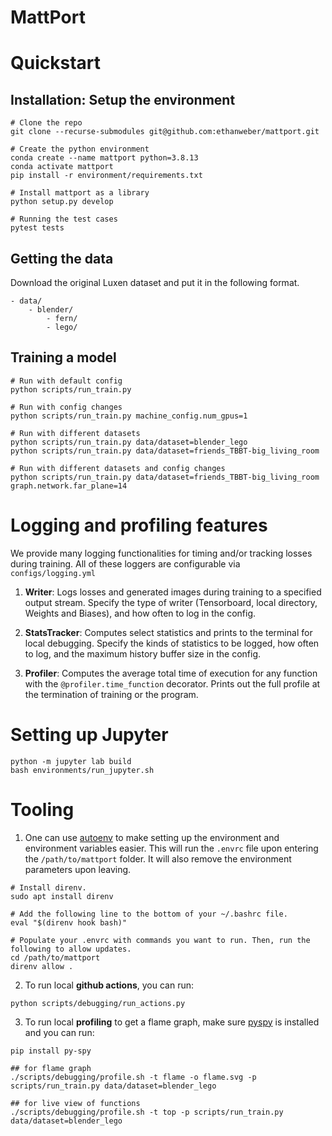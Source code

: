 # MattPort

# Quickstart

## Installation: Setup the environment

```
# Clone the repo
git clone --recurse-submodules git@github.com:ethanweber/mattport.git

# Create the python environment
conda create --name mattport python=3.8.13
conda activate mattport
pip install -r environment/requirements.txt

# Install mattport as a library
python setup.py develop

# Running the test cases
pytest tests
```

## Getting the data

Download the original Luxen dataset and put it in the following format.

```
- data/
    - blender/
        - fern/
        - lego/
```

## Training a model

```
# Run with default config
python scripts/run_train.py

# Run with config changes
python scripts/run_train.py machine_config.num_gpus=1

# Run with different datasets
python scripts/run_train.py data/dataset=blender_lego
python scripts/run_train.py data/dataset=friends_TBBT-big_living_room

# Run with different datasets and config changes
python scripts/run_train.py data/dataset=friends_TBBT-big_living_room graph.network.far_plane=14
```

# Logging and profiling features

We provide many logging functionalities for timing and/or tracking losses during training. All of these loggers are configurable via `configs/logging.yml`

1. **Writer**: Logs losses and generated images during training to a specified output stream. Specify the type of writer (Tensorboard, local directory, Weights and Biases), and how often to log in the config.

2. **StatsTracker**: Computes select statistics and prints to the terminal for local debugging. Specify the kinds of statistics to be logged, how often to log, and the maximum history buffer size in the config.

3. **Profiler**: Computes the average total time of execution for any function with the `@profiler.time_function` decorator. Prints out the full profile at the termination of training or the program.

# Setting up Jupyter

```
python -m jupyter lab build
bash environments/run_jupyter.sh
```

# Tooling

1. One can use [autoenv](https://github.com/hyperupcall/autoenv) to make setting up the environment and environment variables easier. This will run the `.envrc` file upon entering the `/path/to/mattport` folder. It will also remove the environment parameters upon leaving.

```
# Install direnv.
sudo apt install direnv

# Add the following line to the bottom of your ~/.bashrc file.
eval "$(direnv hook bash)"

# Populate your .envrc with commands you want to run. Then, run the following to allow updates.
cd /path/to/mattport
direnv allow .
```

2. To run local **github actions**, you can run:
```
python scripts/debugging/run_actions.py 
```

3. To run local **profiling** to get a flame graph, make sure [pyspy](https://github.com/benfred/py-spy) is installed and you can run:
```
pip install py-spy

## for flame graph
./scripts/debugging/profile.sh -t flame -o flame.svg -p scripts/run_train.py data/dataset=blender_lego

## for live view of functions
./scripts/debugging/profile.sh -t top -p scripts/run_train.py data/dataset=blender_lego
```